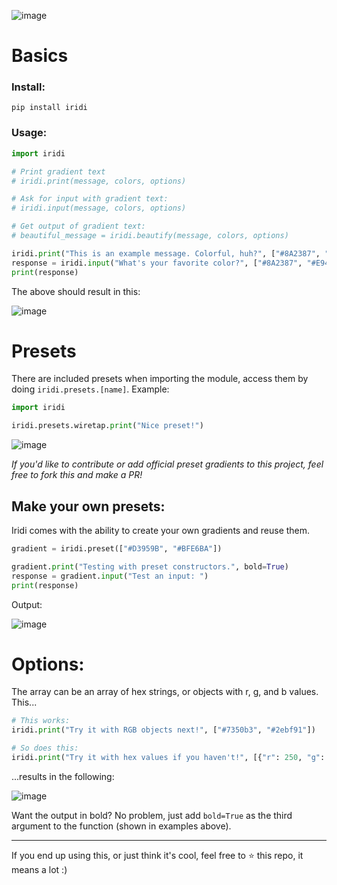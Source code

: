 ![image](https://user-images.githubusercontent.com/83192247/135200147-afd3f684-a650-4dca-9eed-b9fc82dcb517.png)

# Basics

### Install:

```
pip install iridi
```

### Usage:

```py
import iridi

# Print gradient text
# iridi.print(message, colors, options)

# Ask for input with gradient text:
# iridi.input(message, colors, options)

# Get output of gradient text:
# beautiful_message = iridi.beautify(message, colors, options)

iridi.print("This is an example message. Colorful, huh?", ["#8A2387", "#E94057", "#F27121"], bold=True)
response = iridi.input("What's your favorite color?", ["#8A2387", "#E94057", "#F27121"])
print(response)
```

The above should result in this:

![image](https://user-images.githubusercontent.com/83192247/135343462-f157627d-6e66-4781-a943-67122233c237.png)


# Presets

There are included presets when importing the module, access them by doing ```iridi.presets.[name]```. Example:

```py
import iridi

iridi.presets.wiretap.print("Nice preset!")
```

![image](https://user-images.githubusercontent.com/83192247/135200859-12f802fb-22d6-4e2a-9fb6-4bd0769fce18.png)

*If you'd like to contribute or add official preset gradients to this project, feel free to fork this and make a PR!*

## Make your own presets:

Iridi comes with the ability to create your own gradients and reuse them.

```py
gradient = iridi.preset(["#D3959B", "#BFE6BA"])

gradient.print("Testing with preset constructors.", bold=True)
response = gradient.input("Test an input: ")
print(response)
```

Output:

![image](https://user-images.githubusercontent.com/83192247/135343903-53bd1f89-6606-4c1b-a601-ad68c4ad4dd1.png)


# Options:

The array can be an array of hex strings, or objects with r, g, and b values. This...
```py
# This works:
iridi.print("Try it with RGB objects next!", ["#7350b3", "#2ebf91"])

# So does this:
iridi.print("Try it with hex values if you haven't!", [{"r": 250, "g": 0, "b": 100}, {"r": 60, "g": 255, "b": 0}])
```
...results in the following:

![image](https://user-images.githubusercontent.com/83192247/135344299-f84f5417-58f6-45a0-b0db-be47e6eea67a.png)

Want the output in bold? No problem, just add `bold=True` as the third argument to the function (shown in examples above).

--------

If you end up using this, or just think it's cool, feel free to :star: this repo, it means a lot :)
